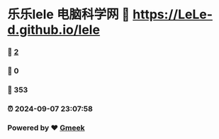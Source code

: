 # 乐乐lele 电脑科学网 :link: https://LeLe-d.github.io/lele 
### :page_facing_up: [2](https://LeLe-d.github.io/lele/tag.html) 
### :speech_balloon: 0 
### :hibiscus: 353 
### :alarm_clock: 2024-09-07 23:07:58 
### Powered by :heart: [Gmeek](https://github.com/Meekdai/Gmeek)
